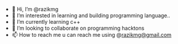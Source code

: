 - 👋 Hi, I’m @razikmg
- 👀 I’m interested in learning and building programming language..
- 🌱 I’m currently learning c++
- 💞️ I’m looking to collaborate on programming hacktons
- 📫 How to reach me u can reach me using @razikmg@gmail.com

<!---
razikmg/razikmg is a ✨ special ✨ repository because its `README.md` (this file) appears on your GitHub profile.
You can click the Preview link to take a look at your changes.
--->
